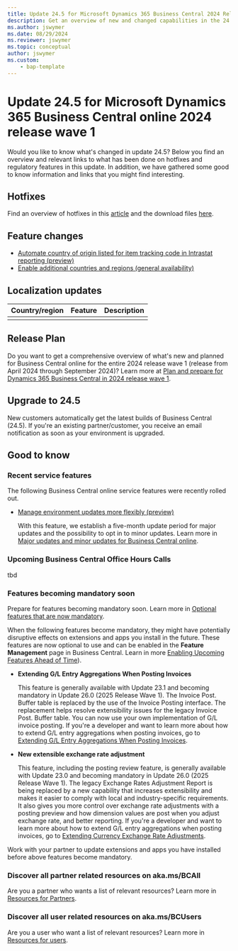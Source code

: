 ```yaml
---
title: Update 24.5 for Microsoft Dynamics 365 Business Central 2024 Release Wave 1
description: Get an overview of new and changed capabilities in the 24.5 update of Business Central online, which is part of 2024 release wave 1.
ms.author: jswymer
ms.date: 08/29/2024
ms.reviewer: jswymer
ms.topic: conceptual
author: jswymer
ms.custom: 
    - bap-template
---
```


# Update 24.5 for Microsoft Dynamics 365 Business Central online 2024 release wave 1

Would you like to know what's changed in update 24.5? Below you find an overview and relevant links to what has been done on hotfixes and regulatory features in this update. In addition, we have gathered some good to know information and links that you might find interesting.

## Hotfixes

Find an overview of hotfixes in this [article](https://support.microsoft.com/help/5043981) and the download files [here](https://www.microsoft.com/en-us/download/details.aspx?id=106168)<!--(https://aka.ms/BCDownload)-->.

## Feature changes

- [Automate country of origin listed for item tracking code in Intrastat reporting (preview)](/dynamics365/release-plan/2024wave1/smb/dynamics365-business-central/automate-country-origin-listed-item-tracking-code-intrastat-reporting)
- [Enable additional countries and regions (general availability)](/dynamics365/release-plan/2024wave1/smb/dynamics365-business-central/enable-additional-countries-regions)

## Localization updates

|Country/region|Feature|Description|
|-|-|-|
||||

## Release Plan

Do you want to get a comprehensive overview of what's new and planned for Business Central online for the entire 2024 release wave 1 (release from April 2024 through September 2024)? Learn more at [Plan and prepare for Dynamics 365 Business Central in 2024 release wave 1](/dynamics365/release-plan/2024wave1/smb/dynamics365-business-central/)<!--(https://aka.ms/BCReleasePlan)-->.

## Upgrade to 24.5

New customers automatically get the latest builds of Business Central (24.5). If you're an existing partner/customer, you receive an email notification as soon as your environment is upgraded.

## Good to know

### Recent service features

The following Business Central online service features were recently rolled out.

- [Manage environment updates more flexibly (preview)](/dynamics365/release-plan/2024wave2/smb/dynamics365-business-central/manage-environment-updates-more-flexibly)

   With this feature, we establish a five-month update period for major updates and the possibility to opt in to minor updates. Learn more in [Major updates and minor updates for Business Central online](../administration/update-rollout-timeline.md).

### Upcoming Business Central Office Hours Calls

tbd

### Features becoming mandatory soon

Prepare for features becoming mandatory soon. Learn more in [Optional features that are now mandatory](https://aka.ms/BCFeatureMgmt).

When the following features become mandatory, they might have potentially disruptive effects on extensions and apps you install in the future. These features are now optional to use and can be enabled in the **Feature Management** page in Business Central. Learn in more [Enabling Upcoming Features Ahead of Time](../administration/feature-management.md)).

- **Extending G/L Entry Aggregations When Posting Invoices**

   This feature is generally available with Update 23.1 and becoming mandatory in Update 26.0 (2025 Release Wave 1). The Invoice Post. Buffer table is replaced by the use of the Invoice Posting interface. The replacement helps resolve extensibility issues for the legacy Invoice Post. Buffer table. You can now use your own implementation of G/L invoice posting. If you're a developer and want to learn more about how to extend G/L entry aggregations when posting invoices, go to [Extending G/L Entry Aggregations When Posting Invoices](/dynamics365/business-central/dev-itpro/developer/devenv-invoice-posting-example).

- **New extensible exchange rate adjustment**

   This feature, including the posting review feature, is generally available with Update 23.0 and becoming mandatory in Update 26.0 (2025 Release Wave 1). The legacy Exchange Rates Adjustment Report is being replaced by a new capability that increases extensibility and makes it easier to comply with local and industry-specific requirements. It also gives you more control over exchange rate adjustments with a posting preview and how dimension values are post when you adjust exchange rate, and better reporting. If you're a developer and want to learn more about how to extend G/L entry aggregations when posting invoices, go to [Extending Currency Exchange Rate Adjustments](/dynamics365/business-central/dev-itpro/developer/devenv-extend-exchange-rates).

Work with your partner to update extensions and apps you have installed before above features become mandatory.

### Discover all partner related resources on aka.ms/BCAll

Are you a partner who wants a list of relevant resources? Learn more in [Resources for Partners](https://aka.ms/BCAll).

### Discover all user related resources on aka.ms/BCUsers

Are you a user who want a list of relevant resources? Learn more in [Resources for users](https://aka.ms/BCUsers).  
